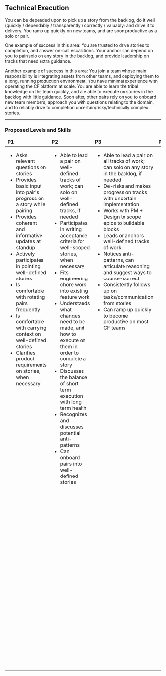 <!--- This file was GENERATED.  Do not edit it directly.  Instead, edit the corresponding YAML file --->
## Technical Execution

You can be depended upon to pick up a story from the backlog, do it well (quickly / dependably / transparently / correctly / valuably) and drive it to delivery. You ramp up quickly on new teams, and are soon productive as a solo or pair.

One example of success in this area: You are trusted to drive stories to completion, and answer on-call escalations. Your anchor can depend on you to pair/solo on any story in the backlog, and provide leadership on tracks that need extra guidance.

Another example of success in this area: You join a team whose main responsibility is integrating assets from other teams, and deploying them to a long, running production environment. You have minimal experience with operating the CF platform at scale. You are able to learn the tribal knowledge on the team quickly, and are able to execute on stories in the backlog with little guidance. Soon after, other pairs rely on you to onboard new team members, approach you with questions relating to the domain, and to reliably drive to completion uncertain/risky/technically complex stories.

---
### Proposed Levels and Skills

<table>
<tbody>

<thead>
<td><strong>P1</strong></td>
<td><strong>P2</strong></td>
<td><strong>P3</strong></td>
<td><strong>P4</strong></td>

</thead>

<tr>

<!-- P1 -->
<td valign="top"><ul>
  <li>Asks relevant questions on stories</li>

  <li>Provides basic input into pair's progress on a story while pairing</li>

  <li>Provides coherent and informative updates at standup</li>

  <li>Actively participates in pointing well-defined stories</li>

  <li>Is comfortable with rotating pairs frequently</li>

  <li>Is comfortable with carrying context on well-defined stories</li>

  <li>Clarifies product requirements on stories, when necessary</li>
</ul></td>

<!-- P2 -->
<td valign="top"><ul>
  <li>Able to lead a pair on well-defined tracks of work; can solo on well-defined tracks, if needed</li>

  <li>Participates in writing acceptance criteria for well-scoped stories, when necessary</li>

  <li>Fits engineering chore work into existing feature work</li>

  <li>Understands what changes need to be made, and how to execute on them in order to complete a story</li>

  <li>Discusses the balance of short term execution with long term health</li>

  <li>Recognizes and discusses potential anti-patterns</li>

  <li>Can onboard pairs into well-defined stories</li>
</ul></td>

<!-- P3 -->
<td valign="top"><ul>
  <li>Able to lead a pair on all tracks of work; can solo on any story in the backlog, if needed</li>

  <li>De-risks and makes progress on tracks with uncertain implementation</li>

  <li>Works with PM + Design to scope epics to buildable blocks</li>

  <li>Leads or anchors well-defined tracks of work.</li>

  <li>Notices anti-patterns, can articulate reasoning and suggest ways to course-correct</li>

  <li>Consistently follows up on tasks/communication from stories</li>

  <li>Can ramp up quickly to become productive on most CF teams</li>
</ul></td>

<!-- P4 -->
<td valign="top"><ul>
  <li>Identifies long-running/systemic technical problems (eg: testing anti-patterns, poor code health) affecting the team and drives intervention</li>

  <li>Is focused on solving customer problems, and works with PM+Design to translate customer problems to well-defined stories for the team</li>

  <li>Provides technical leadership at inceptions (eg: holds context around multiple cross-cutting tracks of work, and understands how to use that context to keep the inception focussed)</li>

  <li>Able to recognize what would help improve technical execution on teams, and successfully fills in that role. (Eg: notices PM needs coaching, and steps up to enable PM, etc.)</li>

  <li>Teaches team members how to execute well on stories (eg: teaches definition of done for stories)</li>

  <li>Teaches technical concepts and show team members how it is applicable to their product</li>

  <li>Can navigate their way through legacy systems and improve throughput of the team (eg: notices complex code paths are slowing down feature delivery, facilitates conversations with the team on how to simplify them, gets buy-in from PM+leadership to prioritize this work, drives it to completion with the team)</li>
</ul></td>

</tr>
</tbody></table>
